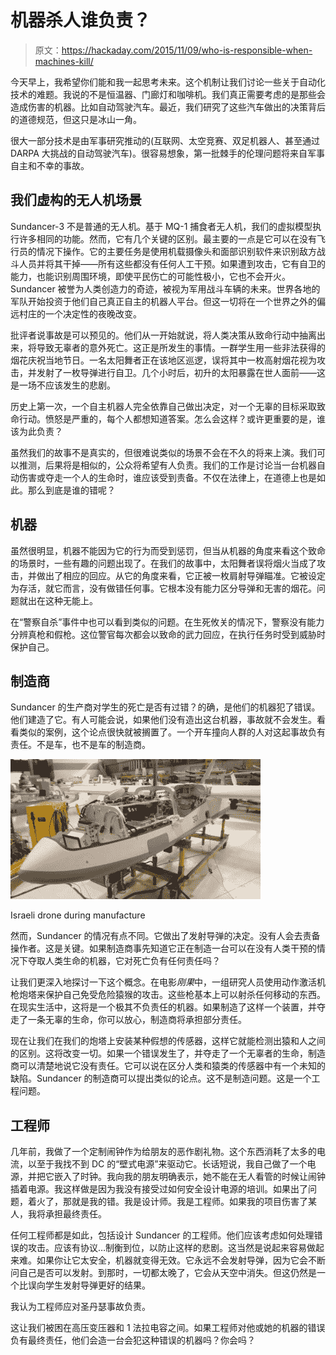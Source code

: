 # 机器杀人谁负责？

> 原文：<https://hackaday.com/2015/11/09/who-is-responsible-when-machines-kill/>

今天早上，我希望你们能和我一起思考未来。这个机制让我们讨论一些关于自动化技术的难题。我说的不是恒温器、门廊灯和咖啡机。我们真正需要考虑的是那些会造成伤害的机器。比如自动驾驶汽车。最近，我们研究了这些汽车做出的决策背后的道德规范，但这只是冰山一角。

很大一部分技术是由军事研究推动的(互联网、太空竞赛、双足机器人、甚至通过 DARPA 大挑战的自动驾驶汽车)。很容易想象，第一批棘手的伦理问题将来自军事自主和不幸的事故。

## 我们虚构的无人机场景

Sundancer-3 不是普通的无人机。基于 MQ-1 捕食者无人机，我们的虚拟模型执行许多相同的功能。然而，它有几个关键的区别。最主要的一点是它可以在没有飞行员的情况下操作。它的主要任务是使用机载摄像头和面部识别软件来识别敌方战斗人员并将其干掉——所有这些都没有任何人工干预。如果遭到攻击，它有自卫的能力，也能识别周围环境，即使平民伤亡的可能性极小，它也不会开火。Sundancer 被誉为人类创造力的奇迹，被视为军用战斗车辆的未来。世界各地的军队开始投资于他们自己真正自主的机器人平台。但这一切将在一个世界之外的偏远村庄的一个决定性的夜晚改变。

批评者说事故是可以预见的。他们从一开始就说，将人类决策从致命行动中抽离出来，将导致无辜者的意外死亡。这正是所发生的事情。一群学生用一些非法获得的烟花庆祝当地节日。一名太阳舞者正在该地区巡逻，误将其中一枚高射烟花视为攻击，并发射了一枚导弹进行自卫。几个小时后，初升的太阳暴露在世人面前——这是一场不应该发生的悲剧。

历史上第一次，一个自主机器人完全依靠自己做出决定，对一个无辜的目标采取致命行动。愤怒是严重的，每个人都想知道答案。怎么会这样？或许更重要的是，谁该为此负责？

虽然我们的故事不是真实的，但很难说类似的场景不会在不久的将来上演。我们可以推测，后果将是相似的，公众将希望有人负责。我们的工作是讨论当一台机器自动伤害或夺走一个人的生命时，谁应该受到责备。不仅在法律上，在道德上也是如此。那么到底是谁的错呢？

## 机器

虽然很明显，机器不能因为它的行为而受到惩罚，但当从机器的角度来看这个致命的场景时，一些有趣的问题出现了。在我们的故事中，太阳舞者误将烟火当成了攻击，并做出了相应的回应。从它的角度来看，它正被一枚肩射导弹瞄准。它被设定为存活，就它而言，没有做错任何事。它根本没有能力区分导弹和无害的烟花。问题就出在这种无能上。

在“警察自杀”事件中也可以看到类似的问题。在生死攸关的情况下，警察没有能力分辨真枪和假枪。这位警官每次都会以致命的武力回应，在执行任务时受到威胁时保护自己。

## 制造商

Sundancer 的生产商对学生的死亡是否有过错？的确，是他们的机器犯了错误。他们建造了它。有人可能会说，如果他们没有造出这台机器，事故就不会发生。看看类似的案例，这个论点很快就被搁置了。一个开车撞向人群的人对这起事故负有责任。不是车，也不是车的制造商。

[![machine_02](img/df626081ca4f379acb6efa8517432000.png)](http://money.cnn.com/video/technology/2012/11/20/t-inside-israel-drones.cnnmoney/)

Israeli drone during manufacture

然而，Sundancer 的情况有点不同。它做出了发射导弹的决定。没有人会去责备操作者。这是关键。如果制造商事先知道它正在制造一台可以在没有人类干预的情况下夺取人类生命的机器，它对死亡负有任何责任吗？

让我们更深入地探讨一下这个概念。在电影*刚果*中，一组研究人员使用动作激活机枪炮塔来保护自己免受危险猿猴的攻击。这些枪基本上可以射杀任何移动的东西。在现实生活中，这将是一个极其不负责任的机器。如果制造了这样一个装置，并夺走了一条无辜的生命，你可以放心，制造商将承担部分责任。

现在让我们在我们的炮塔上安装某种假想的传感器，这样它就能检测出猿和人之间的区别。这将改变一切。如果一个错误发生了，并夺走了一个无辜者的生命，制造商可以清楚地说它没有责任。它可以说在区分人类和猿类的传感器中有一个未知的缺陷。Sundancer 的制造商可以提出类似的论点。这不是制造问题。这是一个工程问题。

## 工程师

几年前，我做了一个定制闹钟作为给朋友的恶作剧礼物。这个东西消耗了太多的电流，以至于我找不到 DC 的“壁式电源”来驱动它。长话短说，我自己做了一个电源，并把它嵌入了时钟。我向我的朋友明确表示，她不能在无人看管的时候让闹钟插着电源。我这样做是因为我没有接受过如何安全设计电源的培训。如果出了问题，着火了，那就是我的错。我是设计师。我是工程师。如果我的项目伤害了某人，我将承担最终责任。

任何工程师都是如此，包括设计 Sundancer 的工程师。他们应该考虑如何处理错误的攻击。应该有协议…制衡到位，以防止这样的悲剧。这当然是说起来容易做起来难。如果你让它太安全，机器就变得无效。它永远不会发射导弹，因为它会不断问自己是否可以发射。到那时，一切都太晚了，它会从天空中消失。但这仍然是一个比误向学生发射导弹更好的结果。

我认为工程师应对圣丹瑟事故负责。

这让我们被困在高压变压器和 1 法拉电容之间。如果工程师对他或她的机器的错误负有最终责任，他们会造一台会犯这种错误的机器吗？你会吗？